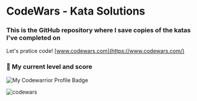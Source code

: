 # CodeWars - Kata Solutions
### This is the GitHub repository where I save copies of the katas I've completed on
 
Let's pratice code! [www.codewars.com](https://www.codewars.com/)

### :rocket: My current level and score
![My Codewarrior Profile Badge](https://www.codewars.com/users/luanperosa/badges/large)

![codewars](https://user-images.githubusercontent.com/50602816/85193044-791f7080-b29b-11ea-99e5-d4766022b746.gif)
